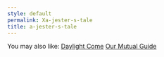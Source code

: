 ```yaml
---
style: default
permalink: Xa-jester-s-tale
title: a-jester-s-tale
---
```

You may also like:
[Daylight Come](http://scp-wiki.net/daylight-come)
[Our Mutual Guide](http://scp-wiki.net/our-mutual-guide)